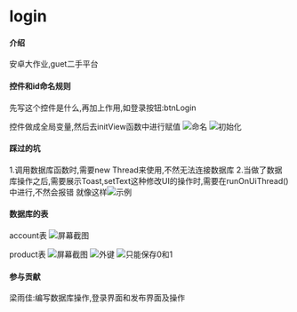 # login

#### 介绍
安卓大作业,guet二手平台

#### 控件和id命名规则
先写这个控件是什么,再加上作用,如登录按钮:btnLogin

控件做成全局变量,然后去initView函数中进行赋值
![命名](https://foruda.gitee.com/images/1692712664368267150/0f8ea8b4_10451072.png "屏幕截图")
![初始化](https://foruda.gitee.com/images/1692712685722552568/edf0189d_10451072.png "屏幕截图")


#### 踩过的坑
1.调用数据库函数时,需要new Thread来使用,不然无法连接数据库
2.当做了数据库操作之后,需要展示Toast,setText这种修改UI的操作时,需要在runOnUiThread()中进行,不然会报错
就像这样![示例](https://foruda.gitee.com/images/1692712627045819405/05a871d4_10451072.png "屏幕截图")


#### 数据库的表
account表
![](https://foruda.gitee.com/images/1692712778410419793/1a993d28_10451072.png "屏幕截图")

product表
![](https://foruda.gitee.com/images/1692712793896394640/08a7219d_10451072.png "屏幕截图")
![外键](https://foruda.gitee.com/images/1692712948886412070/2f8f9816_10451072.png "屏幕截图")
![只能保存0和1](https://foruda.gitee.com/images/1692712966277536316/dc9e275f_10451072.png "屏幕截图")

#### 参与贡献
梁雨佳:编写数据库操作,登录界面和发布界面及操作

